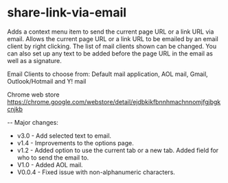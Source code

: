 # share-link-via-email
Adds a context menu item to send the current page URL or a link URL via email.
Allows the current page URL or a link URL to be emailed by an email client by right clicking. The list of mail clients shown can be changed. You can also set up any text to be added before the page URL in the email as well as a signature.

Email Clients to choose from:
Default mail application, AOL mail, Gmail, Outlook/Hotmail and Y! mail

Chrome web store https://chrome.google.com/webstore/detail/ejdbkikfbnnhmachnnomjfgjbgkcnjkb

--
Major changes:
- v3.0 - Add selected text to email.
- v1.4 - Improvements to the options page.
- v1.2 - Added option to use the current tab or a new tab. Added field for who to send the email to.
- V1.0 - Added AOL mail.
- V0.0.4 - Fixed issue with non-alphanumeric characters.
